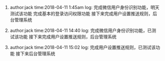 1.  author:jack
    time:2018-04-11 1:45am
    log:
        完成微信用户身份识别功能，明天测试该功能
        完成基本的登录访问权限功能
        接下来完成用户设置推送规则，后台管理系统

2.  author:jack
    time:2018-04-11 14:40
    log:
        完成微信用户身份识别功能，已测试该功能
        接下来完成用户设置推送规则，后台管理系统

2.  author:jack
    time:2018-04-11 15:02
    log:
        完成用户设置推送规则，已测试该功能
        接下来后台管理系统